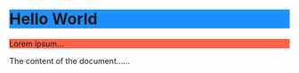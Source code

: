 <!DOCTYPE html>
<html>
<head>
<title>Title of the document</title>
</head>


<body>
<h1 style="background-color:DodgerBlue;">Hello World</h1>
<p style="background-color:Tomato;">Lorem ipsum...</p>
The content of the document......
</body>

</html>
